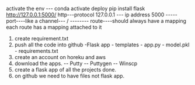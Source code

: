 activate the env  --- conda activate deploy
pip install flask
http://127.0.0.1:5000/
http---protocol
127.0.0.1  --- ip address
5000 ----- port----like a channel---
/ -------- route----should always have a mapping
each route has a mapping attached to it


1) create requirement.txt
2) push all the code into github
        -Flask app
            - templates
            - app.py
            - model.pkl
            - requirements.txt
3) create an account on horeku and aws
4) download the apps.
        -- Putty
        -- Puttygen
        -- Winscp
5) create a flask app of all the projects done.
6) on github we need to have files not flask app.
 



